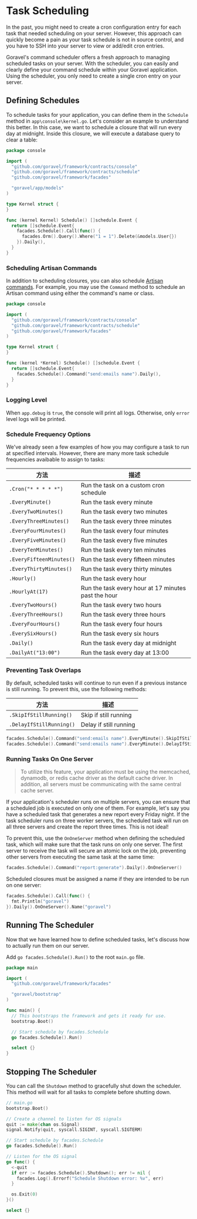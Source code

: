 # Task Scheduling

In the past, you might need to create a cron configuration entry for each task that needed scheduling on your server.
However, this approach can quickly become a pain as your task schedule is not in source control, and you have to SSH
into your server to view or add/edit cron entries.

Goravel's command scheduler offers a fresh approach to managing scheduled tasks on your server. With the scheduler, you
can easily and clearly define your command schedule within your Goravel application. Using the scheduler, you only need
to create a single cron entry on your server.

## Defining Schedules

To schedule tasks for your application, you can define them in the `Schedule` method in `app\console\kernel.go`. Let's
consider an example to understand this better. In this case, we want to schedule a closure that will run every day at
midnight. Inside this closure, we will execute a database query to clear a table:

```go
package console

import (
  "github.com/goravel/framework/contracts/console"
  "github.com/goravel/framework/contracts/schedule"
  "github.com/goravel/framework/facades"

  "goravel/app/models"
)

type Kernel struct {
}

func (kernel Kernel) Schedule() []schedule.Event {
  return []schedule.Event{
    facades.Schedule().Call(func() {
      facades.Orm().Query().Where("1 = 1").Delete(&models.User{})
    }).Daily(),
  }
}
```

### Scheduling Artisan Commands

In addition to scheduling closures, you can also schedule [Artisan commands](./artisan). For example, you may
use the `Command` method to schedule an Artisan command using either the command's name or class.

```go
package console

import (
  "github.com/goravel/framework/contracts/console"
  "github.com/goravel/framework/contracts/schedule"
  "github.com/goravel/framework/facades"
)

type Kernel struct {
}

func (kernel *Kernel) Schedule() []schedule.Event {
  return []schedule.Event{
    facades.Schedule().Command("send:emails name").Daily(),
  }
}
```

### Logging Level

When `app.debug` is `true`, the console will print all logs. Otherwise, only `error` level logs will be printed.

### Schedule Frequency Options

We've already seen a few examples of how you may configure a task to run at specified intervals. However, there are many
more task schedule frequencies avaibable to assign to tasks:

| 方法                     | 描述                                                |
| ------------------------ | --------------------------------------------------- |
| `.Cron("* * * * *")`     | Run the task on a custom cron schedule              |
| `.EveryMinute()`         | Run the task every minute                           |
| `.EveryTwoMinutes()`     | Run the task every two minutes                      |
| `.EveryThreeMinutes()`   | Run the task every three minutes                    |
| `.EveryFourMinutes()`    | Run the task every four minutes                     |
| `.EveryFiveMinutes()`    | Run the task every five minutes                     |
| `.EveryTenMinutes()`     | Run the task every ten minutes                      |
| `.EveryFifteenMinutes()` | Run the task every fifteen minutes                  |
| `.EveryThirtyMinutes()`  | Run the task every thirty minutes                   |
| `.Hourly()`              | Run the task every hour                             |
| `.HourlyAt(17)`          | Run the task every hour at 17 minutes past the hour |
| `.EveryTwoHours()`       | Run the task every two hours                        |
| `.EveryThreeHours()`     | Run the task every three hours                      |
| `.EveryFourHours()`      | Run the task every four hours                       |
| `.EverySixHours()`       | Run the task every six hours                        |
| `.Daily()`               | Run the task every day at midnight                  |
| `.DailyAt("13:00")`      | Run the task every day at 13:00                     |

### Preventing Task Overlaps

By default, scheduled tasks will continue to run even if a previous instance is still running. To prevent this, use the
following methods:

| 方法                     | 描述                   |
| ------------------------ | ---------------------- |
| `.SkipIfStillRunning()`  | Skip if still running  |
| `.DelayIfStillRunning()` | Delay if still running |

```go
facades.Schedule().Command("send:emails name").EveryMinute().SkipIfStillRunning()
facades.Schedule().Command("send:emails name").EveryMinute().DelayIfStillRunning()
```

### Running Tasks On One Server

> To utilize this feature, your application must be using the memcached, dynamodb, or redis cache driver as the default
> cache driver. In addition, all servers must be communicating with the same central cache server.

If your application's scheduler runs on multiple servers, you can ensure that a scheduled job is executed on only one of
them. For example, let's say you have a scheduled task that generates a new report every Friday night. If the task
scheduler runs on three worker servers, the scheduled task will run on all three servers and create the report three
times. This is not ideal!

To prevent this, use the `OnOneServer` method when defining the scheduled task, which will make sure that the task runs
on only one server. The first server to receive the task will secure an atomic lock on the job, preventing other servers
from executing the same task at the same time:

```go
facades.Schedule().Command("report:generate").Daily().OnOneServer()
```

Scheduled closures must be assigned a name if they are intended to be run on one server:

```go
facades.Schedule().Call(func() {
  fmt.Println("goravel")
}).Daily().OnOneServer().Name("goravel")
```

## Running The Scheduler

Now that we have learned how to define scheduled tasks, let's discuss how to actually run them on our server.

Add `go facades.Schedule().Run()` to the root `main.go` file.

```go
package main

import (
  "github.com/goravel/framework/facades"

  "goravel/bootstrap"
)

func main() {
  // This bootstraps the framework and gets it ready for use.
  bootstrap.Boot()

  // Start schedule by facades.Schedule
  go facades.Schedule().Run()

  select {}
}
```

## Stopping The Scheduler

You can call the `Shutdown` method to gracefully shut down the scheduler. This method will wait for all tasks to
complete before shutting down.

```go
// main.go
bootstrap.Boot()

// Create a channel to listen for OS signals
quit := make(chan os.Signal)
signal.Notify(quit, syscall.SIGINT, syscall.SIGTERM)

// Start schedule by facades.Schedule
go facades.Schedule().Run()

// Listen for the OS signal
go func() {
  <-quit
  if err := facades.Schedule().Shutdown(); err != nil {
    facades.Log().Errorf("Schedule Shutdown error: %v", err)
  }

  os.Exit(0)
}()

select {}
```
